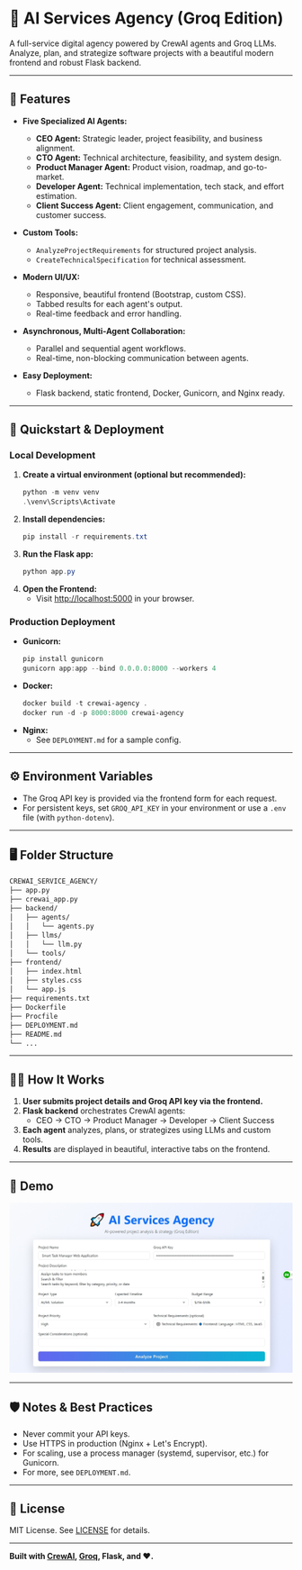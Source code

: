 # 🚀 AI Services Agency (Groq Edition)

A full-service digital agency powered by CrewAI agents and Groq LLMs. Analyze, plan, and strategize software projects with a beautiful modern frontend and robust Flask backend.

---

## 🌟 Features

- **Five Specialized AI Agents:**
  - **CEO Agent:** Strategic leader, project feasibility, and business alignment.
  - **CTO Agent:** Technical architecture, feasibility, and system design.
  - **Product Manager Agent:** Product vision, roadmap, and go-to-market.
  - **Developer Agent:** Technical implementation, tech stack, and effort estimation.
  - **Client Success Agent:** Client engagement, communication, and customer success.

- **Custom Tools:**
  - `AnalyzeProjectRequirements` for structured project analysis.
  - `CreateTechnicalSpecification` for technical assessment.

- **Modern UI/UX:**
  - Responsive, beautiful frontend (Bootstrap, custom CSS).
  - Tabbed results for each agent's output.
  - Real-time feedback and error handling.

- **Asynchronous, Multi-Agent Collaboration:**
  - Parallel and sequential agent workflows.
  - Real-time, non-blocking communication between agents.

- **Easy Deployment:**
  - Flask backend, static frontend, Docker, Gunicorn, and Nginx ready.

---

## 🏁 Quickstart & Deployment

### Local Development

1. **Create a virtual environment (optional but recommended):**
   ```powershell
   python -m venv venv
   .\venv\Scripts\Activate
   ```
2. **Install dependencies:**
   ```powershell
   pip install -r requirements.txt
   ```
3. **Run the Flask app:**
   ```powershell
   python app.py
   ```
4. **Open the Frontend:**
   - Visit [http://localhost:5000](http://localhost:5000) in your browser.

### Production Deployment

- **Gunicorn:**
  ```powershell
  pip install gunicorn
  gunicorn app:app --bind 0.0.0.0:8000 --workers 4
  ```
- **Docker:**
  ```powershell
  docker build -t crewai-agency .
  docker run -d -p 8000:8000 crewai-agency
  ```
- **Nginx:**
  - See `DEPLOYMENT.md` for a sample config.

---

## ⚙️ Environment Variables
- The Groq API key is provided via the frontend form for each request.
- For persistent keys, set `GROQ_API_KEY` in your environment or use a `.env` file (with `python-dotenv`).

---

## 🖥️ Folder Structure
```
CREWAI_SERVICE_AGENCY/
├── app.py
├── crewai_app.py
├── backend/
│   ├── agents/
│   │   └── agents.py
│   ├── llms/
│   │   └── llm.py
│   └── tools/
├── frontend/
│   ├── index.html
│   ├── styles.css
│   └── app.js
├── requirements.txt
├── Dockerfile
├── Procfile
├── DEPLOYMENT.md
├── README.md
└── ...
```

---

## 🧑‍💻 How It Works

1. **User submits project details and Groq API key via the frontend.**
2. **Flask backend** orchestrates CrewAI agents:
   - CEO → CTO → Product Manager → Developer → Client Success
3. **Each agent** analyzes, plans, or strategizes using LLMs and custom tools.
4. **Results** are displayed in beautiful, interactive tabs on the frontend.

---

## 📸 Demo

![AI Services Agency Demo](demo/Screenshot_1-6-2025_185330_127.0.0.1.jpeg)

---

## 🛡️ Notes & Best Practices
- Never commit your API keys.
- Use HTTPS in production (Nginx + Let's Encrypt).
- For scaling, use a process manager (systemd, supervisor, etc.) for Gunicorn.
- For more, see `DEPLOYMENT.md`.

---

## 📝 License
MIT License. See [LICENSE](LICENSE) for details.

---

**Built with [CrewAI](https://github.com/joaomdmoura/crewAI), [Groq](https://console.groq.com/), Flask, and ❤️.**